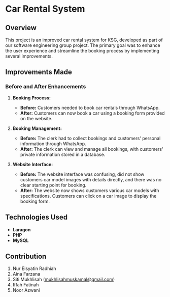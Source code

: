 # Car Rental System

## Overview

This project is an improved car rental system for KSG, developed as part of our software engineering group project. The primary goal was to enhance the user experience and streamline the booking process by implementing several improvements.

## Improvements Made

### Before and After Enhancements

1. **Booking Process:**
   - **Before:** Customers needed to book car rentals through WhatsApp.
   - **After:** Customers can now book a car using a booking form provided on the website.

2. **Booking Management:**
   - **Before:** The clerk had to collect bookings and customers' personal information through WhatsApp.
   - **After:** The clerk can view and manage all bookings, with customers' private information stored in a database.

3. **Website Interface:**
   - **Before:** The website interface was confusing, did not show customers car model images with details directly, and there was no clear starting point for booking.
   - **After:** The website now shows customers various car models with specifications. Customers can click on a car image to display the booking form.

## Technologies Used

- **Laragon**
- **PHP**
- **MySQL**

## Contribution
1. Nur Eisyatin Radhiah
2. Aina Farzana
3. Siti Mukhlisah (mukhlisahmuskamal@gmail.com)
4. Iffah Fatinah
5. Noor Azwani
